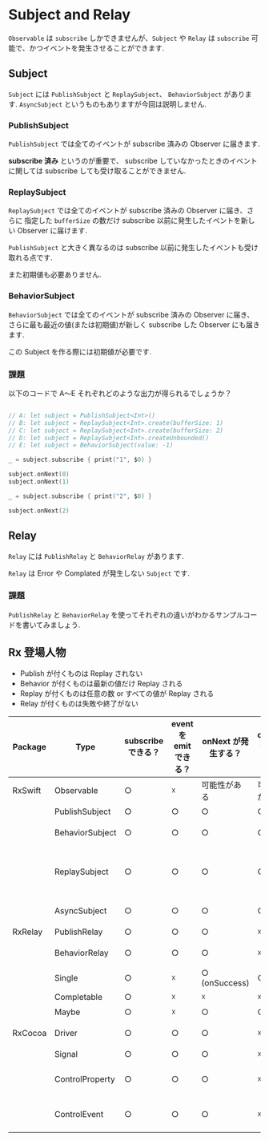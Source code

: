 # Subject and Relay

`Observable` は `subscribe` しかできませんが、`Subject` や `Relay` は `subscribe` 可能で、かつイベントを発生させることができます.

## Subject

`Subject` には `PublishSubject` と `ReplaySubject`、 `BehaviorSubject` があります. `AsyncSubject` というものもありますが今回は説明しません.


### PublishSubject

`PublishSubject` では全てのイベントが subscribe 済みの Observer に届きます.

**subscribe 済み** というのが重要で、 subscribe していなかったときのイベントに関しては subscribe しても受け取ることができません.

### ReplaySubject

`ReplaySubject` では全てのイベントが subscribe 済みの Observer に届き、さらに 指定した `bufferSize` の数だけ subscribe 以前に発生したイベントを新しい Observer に届けます.

`PublishSubject` と大きく異なるのは subscribe 以前に発生したイベントも受け取れる点です.

また初期値も必要ありません.

### BehaviorSubject

`BehaviorSubject` では全てのイベントが subscribe 済みの Observer に届き、さらに最も最近の値(または初期値)が新しく subscribe した Observer にも届きます.

この Subject を作る際には初期値が必要です.

### 課題

以下のコードで A〜E それぞれどのような出力が得られるでしょうか？

```swift

// A: let subject = PublishSubject<Int>()
// B: let subject = ReplaySubject<Int>.create(bufferSize: 1)
// C: let subject = ReplaySubject<Int>.create(bufferSize: 2)
// D: let subject = ReplaySubject<Int>.createUnbounded()
// E: let subject = BehaviorSubject(value: -1)

_ = subject.subscribe { print("1", $0) }

subject.onNext(0)
subject.onNext(1)

_ = subject.subscribe { print("2", $0) }

subject.onNext(2)
```

## Relay

`Relay` には `PublishRelay` と `BehaviorRelay` があります.

`Relay` は Error や Complated が発生しない `Subject` です.

### 課題

`PublishRelay` と `BehaviorRelay` を使ってそれぞれの違いがわかるサンプルコードを書いてみましょう.

## Rx 登場人物

- Publish が付くものは Replay されない
- Behavior が付くものは最新の値だけ Replay される
- Replay が付くものは任意の数 or すべての値が Replay される
- Relay が付くものは失敗や終了がない

| Package | Type            | subscribe できる？ | event を emit できる？ | onNext が発生する？ | onError が発生する？ | onComplate が発生する？    | Replayの挙動   |
|---------|-----------------|----------------|-------------------|---------------|----------------|----------------------|-------------|
| RxSwift | Observable      | ○              | ☓                 | 可能性がある        | 可能性がある         | 可能性がある               | 不明          |
|  | PublishSubject  | ○              | ○                 | ○             | ○              | ○                    | しない         |
|  | BehaviorSubject | ○              | ○                 | ○             | ○              | ○                    | 最新の値のみ      |
|  | ReplaySubject   | ○              | ○                 | ○             | ○              | ○                    | すべて/または任意の数 |
|  | AsyncSubject    | ○              | ○                 | ○             | ○              | ○                    | 最新の値のみ      |
| RxRelay | PublishRelay    | ○              | ○                 | ○             | ☓              | ☓                    | しない         |
|  | BehaviorRelay   | ○              | ○                 | ○             | ☓              | ☓                    | 最新の値のみ      |
|  | Single          | ○              | ☓                 | ○ (onSuccess) | ○              | ☓                    | しない         |
|  | Completable     | ○              | ☓                 | ☓             | ☓              | ○                    | しない         |
|  | Maybe           | ○              | ☓                 | ○             | ○              | ○                    | しない         |
| RxCocoa | Driver          | ○              | ○                 | ○             | ☓              | ○                    | 最新の値のみ      |
|  | Signal          | ○              | ○                 | ○             | ☓              | ○                    | しない         |
|  | ControlProperty | ○              | ○                 | ○             | ☓              | ○ (deallocate されるとき) | 最新の値のみ      |
|  | ControlEvent    | ○              | ○                 | ○             | ☓              | ○ (deallocate されるとき) | しない         |